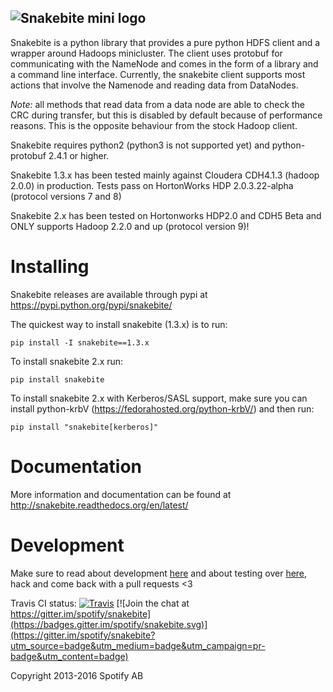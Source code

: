![Snakebite mini logo](https://github.com/spotify/snakebite/blob/master/doc/logo/logo-mini-typo.png)
---

Snakebite is a python library that provides a pure python HDFS client
and a wrapper around Hadoops minicluster. The client uses protobuf for
communicating with the NameNode and comes in the form of a library and a
command line interface. Currently, the snakebite client supports most
actions that involve the Namenode and reading data from DataNodes.

*Note:* all methods that read data from a data node are able to check
the CRC during transfer, but this is disabled by default because of
performance reasons. This is the opposite behaviour from the stock
Hadoop client.

Snakebite requires python2 (python3 is not supported yet) and
python-protobuf 2.4.1 or higher.

Snakebite 1.3.x has been tested mainly against Cloudera CDH4.1.3 (hadoop
2.0.0) in production. Tests pass on HortonWorks HDP 2.0.3.22-alpha
(protocol versions 7 and 8)

Snakebite 2.x has been tested on Hortonworks HDP2.0 and CDH5 Beta and
ONLY supports Hadoop 2.2.0 and up (protocol version 9)!

Installing
==========

Snakebite releases are available through pypi at
<https://pypi.python.org/pypi/snakebite/>

The quickest way to install snakebite (1.3.x) is to run:

`pip install -I snakebite==1.3.x`

To install snakebite 2.x run:

`pip install snakebite`

To install snakebite 2.x with Kerberos/SASL support, make sure you can
install python-krbV (<https://fedorahosted.org/python-krbV/>) and then
run:

`pip install "snakebite[kerberos]"`

Documentation
=============

More information and documentation can be found at http://snakebite.readthedocs.org/en/latest/

Development
===========

Make sure to read about development
[here](http://snakebite.readthedocs.org/en/latest/development.html) and about
testing over [here](http://snakebite.readthedocs.org/en/latest/testing.html),
hack and come back with a pull requests &lt;3

Travis CI status: [![Travis](https://api.travis-ci.org/spotify/snakebite.png)](https://travis-ci.org/spotify/snakebite)
[![Join the chat at https://gitter.im/spotify/snakebite](https://badges.gitter.im/spotify/snakebite.svg)](https://gitter.im/spotify/snakebite?utm_source=badge&utm_medium=badge&utm_campaign=pr-badge&utm_content=badge)

Copyright 2013-2016 Spotify AB
